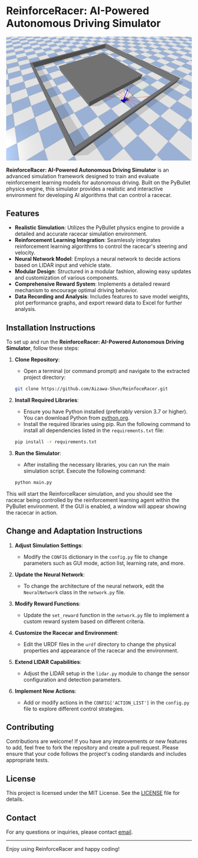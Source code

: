 # ReinforceRacer: AI-Powered Autonomous Driving Simulator
![hero](./image/reinforce-racer.jpg)

**ReinforceRacer: AI-Powered Autonomous Driving Simulator** is an advanced simulation framework designed to train and evaluate reinforcement learning models for autonomous driving. Built on the PyBullet physics engine, this simulator provides a realistic and interactive environment for developing AI algorithms that can control a racecar.

## Features

- **Realistic Simulation**: Utilizes the PyBullet physics engine to provide a detailed and accurate racecar simulation environment.
- **Reinforcement Learning Integration**: Seamlessly integrates reinforcement learning algorithms to control the racecar's steering and velocity.
- **Neural Network Model**: Employs a neural network to decide actions based on LIDAR input and vehicle state.
- **Modular Design**: Structured in a modular fashion, allowing easy updates and customization of various components.
- **Comprehensive Reward System**: Implements a detailed reward mechanism to encourage optimal driving behavior.
- **Data Recording and Analysis**: Includes features to save model weights, plot performance graphs, and export reward data to Excel for further analysis.

## Installation Instructions

To set up and run the **ReinforceRacer: AI-Powered Autonomous Driving Simulator**, follow these steps:

1. **Clone Repository**:

   - Open a terminal (or command prompt) and navigate to the extracted project directory:

   ```sh
   git clone https://github.com/Aizawa-Shun/ReinfoceRacer.git
   ```

2. **Install Required Libraries**:

   - Ensure you have Python installed (preferably version 3.7 or higher). You can download Python from [python.org](https://www.python.org/downloads/).
   - Install the required libraries using pip. Run the following command to install all dependencies listed in the `requirements.txt` file:

   ```sh
   pip install -r requirements.txt
   ```
3. **Run the Simulator**:
   - After installing the necessary libraries, you can run the main simulation script. Execute the following command:
   ```sh
   python main.py
   ```

This will start the ReinforceRacer simulation, and you should see the racecar being controlled by the reinforcement learning agent within the PyBullet environment. If the GUI is enabled, a window will appear showing the racecar in action.

## Change and Adaptation Instructions

1. **Adjust Simulation Settings**:

   - Modify the `CONFIG` dictionary in the `config.py` file to change parameters such as GUI mode, action list, learning rate, and more.

2. **Update the Neural Network**:

   - To change the architecture of the neural network, edit the `NeuralNetwork` class in the `network.py` file.

3. **Modify Reward Functions**:

   - Update the `set_reward` function in the `network.py` file to implement a custom reward system based on different criteria.

4. **Customize the Racecar and Environment**:

   - Edit the URDF files in the `urdf` directory to change the physical properties and appearance of the racecar and the environment.

5. **Extend LIDAR Capabilities**:

   - Adjust the LIDAR setup in the `lidar.py` module to change the sensor configuration and detection parameters.

6. **Implement New Actions**:
   - Add or modify actions in the `CONFIG['ACTION_LIST']` in the `config.py` file to explore different control strategies.

## Contributing

Contributions are welcome! If you have any improvements or new features to add, feel free to fork the repository and create a pull request. Please ensure that your code follows the project's coding standards and includes appropriate tests.

## License

This project is licensed under the MIT License. See the [LICENSE](LICENSE) file for details.

## Contact

For any questions or inquiries, please contact [email](tech.code.team@gmail.com).

---

Enjoy using ReinforceRacer and happy coding!

